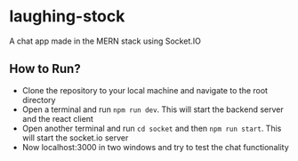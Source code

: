 # laughing-stock
A chat app made in the MERN stack using Socket.IO

## How to Run?
- Clone the repository to your local machine and navigate to the root directory
- Open a terminal and run `npm run dev`. This will start the backend server and the react client
- Open another terminal and run `cd socket` and then `npm run start`. This will start the socket.io server
- Now localhost:3000 in two windows and try to test the chat functionality
